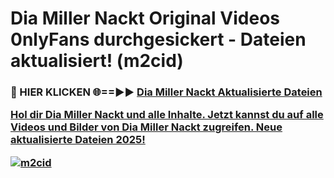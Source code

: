 # Dia Miller Nackt Original Videos 0nlyFans durchgesickert - Dateien aktualisiert! (m2cid)

<h3>🔴 HIER KLICKEN 🌐==►► <a href="https://tinyurl.com/h6vf6nb8" rel="nofollow">Dia Miller Nackt Aktualisierte Dateien

Hol dir Dia Miller Nackt und alle Inhalte. Jetzt kannst du auf alle Videos und Bilder von Dia Miller Nackt zugreifen. Neue aktualisierte Dateien 2025!

[![m2cid](https://i.imgur.com/sD4kR3V.gif)](https://tinyurl.com/h6vf6nb8)
